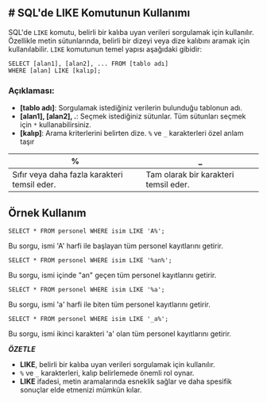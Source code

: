 ## **# SQL'de LIKE Komutunun Kullanımı**

SQL'de `LIKE` komutu, belirli bir kalıba uyan verileri sorgulamak için kullanılır. Özellikle metin sütunlarında, belirli bir dizeyi veya dize kalıbını aramak için kullanılabilir. `LIKE` komutunun temel yapısı aşağıdaki gibidir:

```
SELECT [alan1], [alan2], ... FROM [tablo adı]
WHERE [alan] LIKE [kalıp];
```

### Açıklaması:

- **[tablo adı]**: Sorgulamak istediğiniz verilerin bulunduğu tablonun adı.
- **[alan1], [alan2], .**: Seçmek istediğiniz sütunlar. Tüm sütunları seçmek için `*` kullanabilirsiniz.
- **[kalıp]**: Arama kriterlerini belirten dize. `%` ve `_` karakterleri özel anlam taşır

| **%**                                        | **\_**                                |
| -------------------------------------------- | ------------------------------------- |
| Sıfır veya daha fazla karakteri temsil eder. | Tam olarak bir karakteri temsil eder. |

## Örnek Kullanım

```
SELECT * FROM personel WHERE isim LIKE 'A%';
```

Bu sorgu, ismi 'A' harfi ile başlayan tüm personel kayıtlarını getirir.

```
SELECT * FROM personel WHERE isim LIKE '%an%';
```

Bu sorgu, ismi içinde "an" geçen tüm personel kayıtlarını getirir.

```
SELECT * FROM personel WHERE isim LIKE '%a';
```

Bu sorgu, ismi 'a' harfi ile biten tüm personel kayıtlarını getirir.

```
SELECT * FROM personel WHERE isim LIKE '_a%';
```

Bu sorgu, ismi ikinci karakteri 'a' olan tüm personel kayıtlarını getirir.

**_ÖZETLE_**

- **LIKE**, belirli bir kalıba uyan verileri sorgulamak için kullanılır.
- `%` ve `_` karakterleri, kalıp belirlemede önemli rol oynar.
- **LIKE** ifadesi, metin aramalarında esneklik sağlar ve daha spesifik sonuçlar elde etmenizi mümkün kılar.
